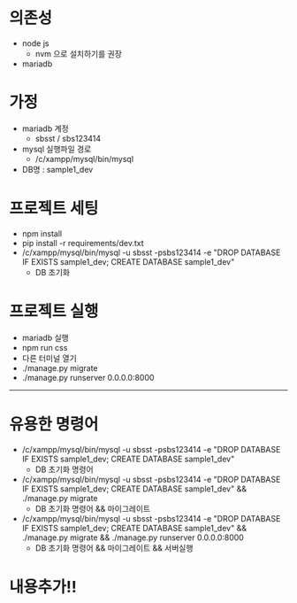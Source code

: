 # 의존성
- node js
  - nvm 으로 설치하기를 권장
- mariadb

# 가정
- mariadb 계정
  - sbsst / sbs123414
- mysql 실행파일 경로
  - /c/xampp/mysql/bin/mysql
- DB명 : sample1_dev

# 프로젝트 세팅
- npm install
- pip install -r requirements/dev.txt
- /c/xampp/mysql/bin/mysql -u sbsst -psbs123414 -e "DROP DATABASE IF EXISTS sample1_dev; CREATE DATABASE sample1_dev"
  - DB 초기화

# 프로젝트 실행
- mariadb 실행
- npm run css
- 다른 터미널 열기
- ./manage.py migrate
- ./manage.py runserver 0.0.0.0:8000

---

# 유용한 명령어
- /c/xampp/mysql/bin/mysql -u sbsst -psbs123414 -e "DROP DATABASE IF EXISTS sample1_dev; CREATE DATABASE sample1_dev"
  - DB 초기화 명령어
- /c/xampp/mysql/bin/mysql -u sbsst -psbs123414 -e "DROP DATABASE IF EXISTS sample1_dev; CREATE DATABASE sample1_dev" && ./manage.py migrate
  - DB 초기화 명령어 && 마이그레이트
- /c/xampp/mysql/bin/mysql -u sbsst -psbs123414 -e "DROP DATABASE IF EXISTS sample1_dev; CREATE DATABASE sample1_dev" && ./manage.py migrate && ./manage.py runserver 0.0.0.0:8000
  - DB 초기화 명령어 && 마이그레이트 && 서버실행

# 내용추가!!

